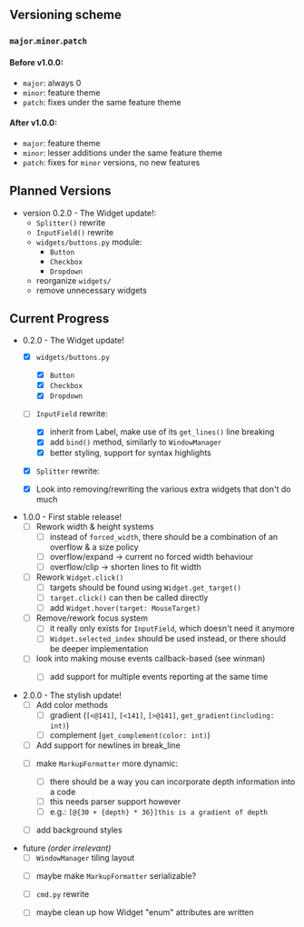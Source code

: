 Versioning scheme
-----------------

### `major`.`minor`.`patch`

#### Before v1.0.0:
- `major`: always 0
- `minor`: feature theme
- `patch`: fixes under the same feature theme

#### After v1.0.0:
- `major`: feature theme
- `minor`: lesser additions under the same feature theme
- `patch`: fixes for `minor` versions, no new features

Planned Versions
----------------

* version 0.2.0 - The Widget update!:
    - `Splitter()` rewrite
    - `InputField()` rewrite
    - `widgets/buttons.py` module:
        + `Button`
        + `Checkbox`
        + `Dropdown`
    - reorganize `widgets/`
    - remove unnecessary widgets


Current Progress
----------------

- 0.2.0 - The Widget update!
    * [x] `widgets/buttons.py`
        + [x] `Button`
        + [x] `Checkbox`
        + [x] `Dropdown`

    * [ ] `InputField` rewrite:
        + [x] inherit from Label, make use of its `get_lines()` line breaking
        + [x] add `bind()` method, similarly to `WindowManager`
        + [x] better styling, support for syntax highlights

    * [x] `Splitter` rewrite:

    * [x] Look into removing/rewriting the various extra widgets that don't do much

- 1.0.0 - First stable release!
    * [ ] Rework width & height systems
        + [ ] instead of `forced_width`, there should be a combination of an overflow & a size policy
        + [ ] overflow/expand -> current no forced width behaviour
        + [ ] overflow/clip   -> shorten lines to fit width

    * [ ] Rework `Widget.click()`
        + [ ] targets should be found using `Widget.get_target()`
        + [ ] `target.click()` can then be called directly
        + [ ] add `Widget.hover(target: MouseTarget)`

    * [ ] Remove/rework focus system
        + [ ] it really only exists for `InputField`, which doesn't need it anymore
        + [ ] `Widget.selected_index` should be used instead, or there should be deeper implementation

    * [ ] look into making mouse events callback-based (see winman)
        + [ ] add support for multiple events reporting at the same time


- 2.0.0 - The stylish update!
    * [ ] Add color methods
        + [ ] gradient (`[<@141]`, `[<141]`, `[>@141]`, `get_gradient(including: int)`)
        + [ ] complement (`get_complement(color: int)`)

    + [ ] Add support for newlines in break_line

    * [ ] make `MarkupFormatter` more dynamic:
        + [ ] there should be a way you can incorporate depth information into a code
        + [ ] this needs parser support however
        + [ ] e.g.: `[@{30 + {depth} * 36}]this is a gradient of depth`

    * [ ] add background styles


- future *(order irrelevant)*
    + [ ] `WindowManager` tiling layout

    * [ ] maybe make `MarkupFormatter` serializable?

    * [ ] `cmd.py` rewrite

    * [ ] maybe clean up how Widget "enum" attributes are written
